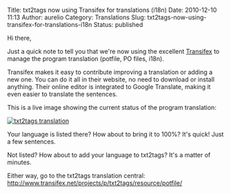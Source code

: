 Title: txt2tags now using Transifex for translations (i18n)
Date: 2010-12-10 11:13
Author: aurelio
Category: Translations
Slug: txt2tags-now-using-transifex-for-translations-i18n
Status: published

Hi there,

Just a quick note to tell you that we're now using the excellent
[Transifex](http://transifex.net) to manage the program translation
(potfile, PO files, i18n).

Transifex makes it easy to contribute improving a translation or adding
a new one. You can do it all in their website, no need to download or
install anything. Their online editor is integrated to Google Translate,
making it even easier to translate the sentences.

This is a live image showing the current status of the program
translation:

[![txt2tags
translation](http://www.transifex.net/projects/p/txt2tags/resource/potfile/chart/image_png)](http://www.transifex.net/projects/p/txt2tags/resource/potfile/)

Your language is listed there? How about to bring it to 100%? It's
quick! Just a few sentences.

Not listed? How about to add your language to txt2tags? It's a matter of
minutes.

Either way, go to the txt2tags translation central:  
<http://www.transifex.net/projects/p/txt2tags/resource/potfile/>
